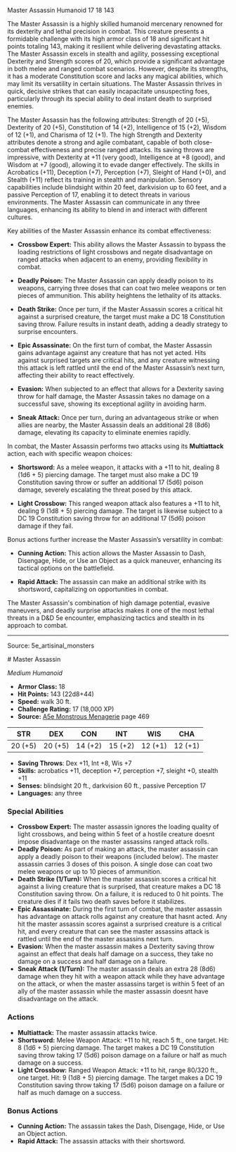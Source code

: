 <MonsterName/>Master Assassin</MonsterName>
<CreatureType/>Humanoid</CreatureType>
<CR/>17</CR>
<AC/>18</AC>
<HP/>143</HP>
<summary>The Master Assassin is a highly skilled humanoid mercenary renowned for its dexterity and lethal precision in combat. This creature presents a formidable challenge with its high armor class of 18 and significant hit points totaling 143, making it resilient while delivering devastating attacks. The Master Assassin excels in stealth and agility, possessing exceptional Dexterity and Strength scores of 20, which provide a significant advantage in both melee and ranged combat scenarios. However, despite its strengths, it has a moderate Constitution score and lacks any magical abilities, which may limit its versatility in certain situations. The Master Assassin thrives in quick, decisive strikes that can easily incapacitate unsuspecting foes, particularly through its special ability to deal instant death to surprised enemies.</summary>

<detail>

The Master Assassin has the following attributes: Strength of 20 (+5), Dexterity of 20 (+5), Constitution of 14 (+2), Intelligence of 15 (+2), Wisdom of 12 (+1), and Charisma of 12 (+1). The high Strength and Dexterity attributes denote a strong and agile combatant, capable of both close-combat effectiveness and precise ranged attacks. Its saving throws are impressive, with Dexterity at +11 (very good), Intelligence at +8 (good), and Wisdom at +7 (good), allowing it to evade danger effectively. The skills in Acrobatics (+11), Deception (+7), Perception (+7), Sleight of Hand (+0), and Stealth (+11) reflect its training in stealth and manipulation. Sensory capabilities include blindsight within 20 feet, darkvision up to 60 feet, and a passive Perception of 17, enabling it to detect threats in various environments. The Master Assassin can communicate in any three languages, enhancing its ability to blend in and interact with different cultures.

Key abilities of the Master Assassin enhance its combat effectiveness: 

- **Crossbow Expert:** This ability allows the Master Assassin to bypass the loading restrictions of light crossbows and negate disadvantage on ranged attacks when adjacent to an enemy, providing flexibility in combat.
  
- **Deadly Poison:** The Master Assassin can apply deadly poison to its weapons, carrying three doses that can coat two melee weapons or ten pieces of ammunition. This ability heightens the lethality of its attacks.
  
- **Death Strike:** Once per turn, if the Master Assassin scores a critical hit against a surprised creature, the target must make a DC 18 Constitution saving throw. Failure results in instant death, adding a deadly strategy to surprise encounters.
  
- **Epic Assassinate:** On the first turn of combat, the Master Assassin gains advantage against any creature that has not yet acted. Hits against surprised targets are critical hits, and any creature witnessing this attack is left rattled until the end of the Master Assassin’s next turn, affecting their ability to react effectively.
  
- **Evasion:** When subjected to an effect that allows for a Dexterity saving throw for half damage, the Master Assassin takes no damage on a successful save, showing its exceptional agility in avoiding harm.
  
- **Sneak Attack:** Once per turn, during an advantageous strike or when allies are nearby, the Master Assassin deals an additional 28 (8d6) damage, elevating its capacity to eliminate enemies rapidly.

In combat, the Master Assassin performs two attacks using its **Multiattack** action, each with specific weapon choices:

- **Shortsword:** As a melee weapon, it attacks with a +11 to hit, dealing 8 (1d6 + 5) piercing damage. The target must also make a DC 19 Constitution saving throw or suffer an additional 17 (5d6) poison damage, severely escalating the threat posed by this attack.

- **Light Crossbow:** This ranged weapon attack also features a +11 to hit, dealing 9 (1d8 + 5) piercing damage. The target is likewise subject to a DC 19 Constitution saving throw for an additional 17 (5d6) poison damage if they fail.

Bonus actions further increase the Master Assassin’s versatility in combat: 

- **Cunning Action:** This action allows the Master Assassin to Dash, Disengage, Hide, or Use an Object as a quick maneuver, enhancing its tactical options on the battlefield.
  
- **Rapid Attack:** The assassin can make an additional strike with its shortsword, capitalizing on opportunities in combat.

The Master Assassin's combination of high damage potential, evasive maneuvers, and deadly surprise attacks makes it one of the most lethal threats in a D&D 5e encounter, emphasizing tactics and stealth in its approach to combat.</detail>



---

Source: 5e_artisinal_monsters

<statblock>
# Master Assassin

*Medium* *Humanoid*

- **Armor Class:** 18
- **Hit Points:** 143 (22d8+44)
- **Speed:** walk 30 ft.
- **Challenge Rating:** 17 (18,000 XP)
- **Source:** [A5e Monstrous Menagerie](https://enpublishingrpg.com/products/level-up-monstrous-menagerie-a5e) page 469

| STR | DEX | CON | INT | WIS | CHA |
| --- | --- | --- | --- | --- | --- |
| 20 (+5) | 20 (+5) | 14 (+2) | 15 (+2) | 12 (+1) | 12 (+1) |

- **Saving Throws**: Dex +11, Int +8, Wis +7
- **Skills:** acrobatics +11, deception +7, perception +7, sleight +0, stealth +11
- **Senses:** blindsight 20 ft., darkvision 60 ft., passive Perception 17
- **Languages:** any three

### Special Abilities

- **Crossbow Expert:** The master assassin ignores the loading quality of light crossbows, and being within 5 feet of a hostile creature doesnt impose disadvantage on the master assassins ranged attack rolls.
- **Deadly Poison:** As part of making an attack, the master assassin can apply a deadly poison to their weapons (included below). The master assassin carries 3 doses of this poison. A single dose can coat two melee weapons or up to 10 pieces of ammunition.
- **Death Strike (1/Turn):** When the master assassin scores a critical hit against a living creature that is surprised, that creature makes a DC 18 Constitution saving throw. On a failure, it is reduced to 0 hit points. The creature dies if it fails two death saves before it stabilizes.
- **Epic Assassinate:** During the first turn of combat, the master assassin has advantage on attack rolls against any creature that hasnt acted. Any hit the master assassin scores against a surprised creature is a critical hit, and every creature that can see the master assassins attack is rattled until the end of the master assassins next turn.
- **Evasion:** When the master assassin makes a Dexterity saving throw against an effect that deals half damage on a success, they take no damage on a success and half damage on a failure.
- **Sneak Attack (1/Turn):** The master assassin deals an extra 28 (8d6) damage when they hit with a weapon attack while they have advantage on the attack, or when the master assassins target is within 5 feet of an ally of the master assassin while the master assassin doesnt have disadvantage on the attack.

### Actions

- **Multiattack:** The master assassin attacks twice.
- **Shortsword:** Melee Weapon Attack: +11 to hit, reach 5 ft., one target. Hit: 8 (1d6 + 5) piercing damage. The target makes a DC 19 Constitution saving throw  taking 17 (5d6) poison damage on a failure  or half as much damage on a success.
- **Light Crossbow:** Ranged Weapon Attack: +11 to hit, range 80/320 ft., one target. Hit: 9 (1d8 + 5) piercing damage. The target makes a DC 19 Constitution saving throw  taking 17 (5d6) poison damage on a failure  or half as much damage on a success.

### Bonus Actions

- **Cunning Action:** The assassin takes the Dash, Disengage, Hide, or Use an Object action.
- **Rapid Attack:** The assassin attacks with their shortsword.


</statblock>


